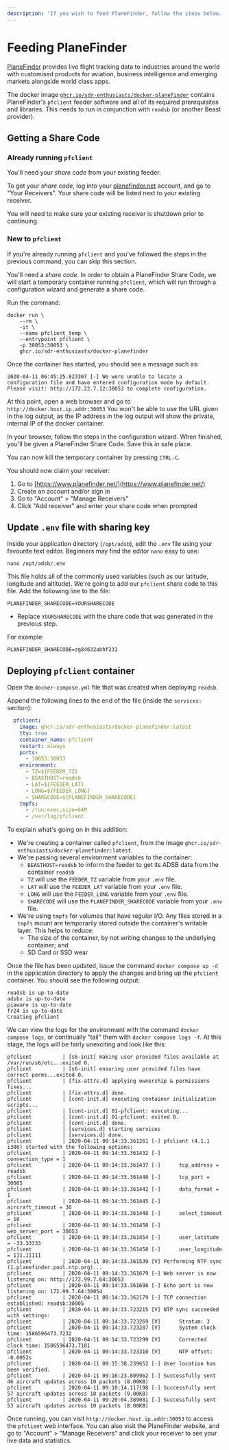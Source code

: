```yaml
---
description: 'If you wish to feed PlaneFinder, follow the steps below.'
---
```


# Feeding PlaneFinder

[PlaneFinder](https://planefinder.net/) provides live flight tracking data to industries around the world with customised products for aviation, business intelligence and emerging markets alongside world class apps.

The docker image [`ghcr.io/sdr-enthusiasts/docker-planefinder`](https://github.com/sdr-enthusiasts/docker-planefinder) contains PlaneFinder's `pfclient` feeder software and all of its required prerequisites and libraries. This needs to run in conjunction with `readsb` \(or another Beast provider\).

## Getting a Share Code

### Already running `pfclient`

You'll need your _share code_ from your existing feeder.

To get your _share code_, log into your [planefinder.net](https://planefinder.net) account, and go to "Your Receivers". Your share code will be listed next to your existing receiver.

You will need to make sure your existing receiver is shutdown prior to continuing.

### New to `pfclient`

If you're already running `pfclient` and you've followed the steps in the previous command, you can skip this section.

You'll need a _share code_. In order to obtain a PlaneFinder Share Code, we will start a temporary container running `pfclient`, which will run through a configuration wizard and generate a share code.

Run the command:

```text
docker run \
    --rm \
    -it \
    --name pfclient_temp \
    --entrypoint pfclient \
    -p 30053:30053 \
    ghcr.io/sdr-enthusiasts/docker-planefinder
```

Once the container has started, you should see a message such as:

```text
2020-04-11 06:45:25.823307 [-] We were unable to locate a configuration file and have entered configuration mode by default. Please visit: http://172.22.7.12:30053 to complete configuration.
```

At this point, open a web browser and go to `http://docker.host.ip.addr:30053` You won't be able to use the URL given in the log output, as the IP address in the log output will show the private, internal IP of the docker container.

In your browser, follow the steps in the configuration wizard. When finished, you'll be given a PlaneFinder Share Code. Save this in safe place.

You can now kill the temporary container by pressing `CTRL-C`.

You should now claim your receiver:

1. Go to [https://www.planefinder.net/](https://www.planefinder.net/)
2. Create an account and/or sign in
3. Go to "Account" &gt; "Manage Receivers"
4. Click "Add receiver" and enter your share code when prompted

## Update `.env` file with sharing key

Inside your application directory \(`/opt/adsb`\), edit the `.env` file using your favourite text editor. Beginners may find the editor `nano` easy to use:

```text
nano /opt/adsb/.env
```

This file holds all of the commonly used variables \(such as our latitude, longitude and altitude\). We're going to add our `pfclient` share code to this file. Add the following line to the file:

```text
PLANEFINDER_SHARECODE=YOURSHARECODE
```

* Replace `YOURSHARECODE` with the share code that was generated in the previous step.

For example:

```text
PLANEFINDER_SHARECODE=zg84632abhf231
```

## Deploying `pfclient` container

Open the `docker-compose.yml` file that was created when deploying `readsb`.

Append the following lines to the end of the file \(inside the `services:` section\):

```yaml
  pfclient:
    image: ghcr.io/sdr-enthusiasts/docker-planefinder:latest
    tty: true
    container_name: pfclient
    restart: always
    ports:
      - 30053:30053
    environment:
      - TZ=${FEEDER_TZ}
      - BEASTHOST=readsb
      - LAT=${FEEDER_LAT}
      - LONG=${FEEDER_LONG}
      - SHARECODE=${PLANEFINDER_SHARECODE}
    tmpfs:
      - /run:exec,size=64M
      - /var/log/pfclient
```

To explain what's going on in this addition:

* We're creating a container called `pfclient`, from the image `ghcr.io/sdr-enthusiasts/docker-planefinder:latest`.
* We're passing several environment variables to the container:
  * `BEASTHOST=readsb` to inform the feeder to get its ADSB data from the container `readsb`
  * `TZ` will use the `FEEDER_TZ` variable from your `.env` file.
  * `LAT` will use the `FEEDER_LAT` variable from your `.env` file.
  * `LONG` will use the `FEEDER_LONG` variable from your `.env` file.
  * `SHARECODE` will use the `PLANEFINDER_SHARECODE` variable from your `.env` file.
* We're using `tmpfs` for volumes that have regular I/O. Any files stored in a `tmpfs` mount are temporarily stored outside the container's writable layer. This helps to reduce:
  * The size of the container, by not writing changes to the underlying container; and
  * SD Card or SSD wear

Once the file has been updated, issue the command `docker compose up -d` in the application directory to apply the changes and bring up the `pfclient` container. You should see the following output:

```text
readsb is up-to-date
adsbx is up-to-date
piaware is up-to-date
fr24 is up-to-date
Creating pfclient
```

We can view the logs for the environment with the command `docker compose logs`, or continually "tail" them with `docker compose logs -f`. At this stage, the logs will be fairly unexciting and look like this:

```text
pfclient          | [s6-init] making user provided files available at /var/run/s6/etc...exited 0.
pfclient          | [s6-init] ensuring user provided files have correct perms...exited 0.
pfclient          | [fix-attrs.d] applying ownership & permissions fixes...
pfclient          | [fix-attrs.d] done.
pfclient          | [cont-init.d] executing container initialization scripts...
pfclient          | [cont-init.d] 01-pfclient: executing...
pfclient          | [cont-init.d] 01-pfclient: exited 0.
pfclient          | [cont-init.d] done.
pfclient          | [services.d] starting services
pfclient          | [services.d] done.
pfclient          | 2020-04-11 09:14:33.361261 [-] pfclient (4.1.1 i386) started with the following options:
pfclient          | 2020-04-11 09:14:33.361432 [-]      connection_type = 1
pfclient          | 2020-04-11 09:14:33.361437 [-]      tcp_address = readsb
pfclient          | 2020-04-11 09:14:33.361440 [-]      tcp_port = 30005
pfclient          | 2020-04-11 09:14:33.361442 [-]      data_format = 1
pfclient          | 2020-04-11 09:14:33.361445 [-]      aircraft_timeout = 30
pfclient          | 2020-04-11 09:14:33.361448 [-]      select_timeout = 10
pfclient          | 2020-04-11 09:14:33.361450 [-]      web_server_port = 30053
pfclient          | 2020-04-11 09:14:33.361454 [-]      user_latitude = -33.33333
pfclient          | 2020-04-11 09:14:33.361458 [-]      user_longitude = 111.11111
pfclient          | 2020-04-11 09:14:33.361539 [V] Performing NTP sync (1.planefinder.pool.ntp.org)...
pfclient          | 2020-04-11 09:14:33.361679 [-] Web server is now listening on: http://172.99.7.64:30053
pfclient          | 2020-04-11 09:14:33.361698 [-] Echo port is now listening on: 172.99.7.64:30054
pfclient          | 2020-04-11 09:14:33.362179 [-] TCP connection established: readsb:30005
pfclient          | 2020-04-11 09:14:33.723215 [V] NTP sync succeeded with settings:
pfclient          | 2020-04-11 09:14:33.723269 [V]      Stratum: 3
pfclient          | 2020-04-11 09:14:33.723287 [V]      System clock time: 1586596473.7232
pfclient          | 2020-04-11 09:14:33.723299 [V]      Corrected clock time: 1586596473.7181
pfclient          | 2020-04-11 09:14:33.723310 [V]      NTP offset: -0.0052s
pfclient          | 2020-04-11 09:15:38.239652 [-] User location has been verified.
pfclient          | 2020-04-11 09:16:23.809962 [-] Successfully sent 46 aircraft updates across 10 packets (8.00KB)
pfclient          | 2020-04-11 09:18:14.117198 [-] Successfully sent 57 aircraft updates across 10 packets (9.00KB)
pfclient          | 2020-04-11 09:20:04.389081 [-] Successfully sent 53 aircraft updates across 10 packets (8.00KB)
```

Once running, you can visit `http://docker.host.ip.addr:30053` to access the `pfclient` web interface. You can also visit the PlaneFinder website, and go to "Account" &gt; "Manage Receivers" and click your receiver to see your live data and statistics.

